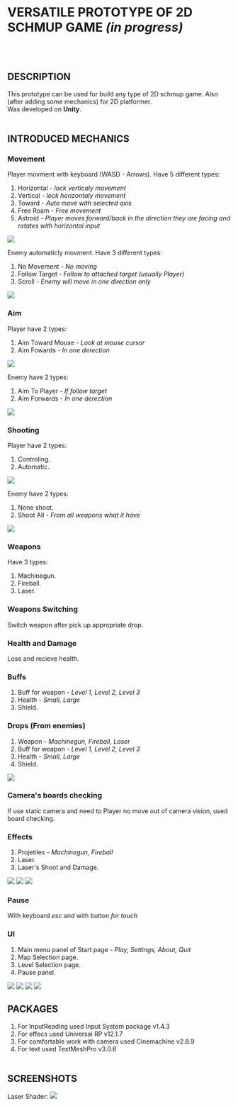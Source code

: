 # **VERSATILE PROTOTYPE OF 2D SCHMUP GAME** *(in progress)*
<br><br>

## **DESCRIPTION**


This prototype can be used for build any type of 2D schmup game. Also (after adding some mechanics) for 2D platformer.<br>
Was developed on **Unity**.
<br><br>

## **INTRODUCED MECHANICS**
### **Movement**
Player movment with keyboard (WASD - Arrows). Have 5 different types:  
1. Horizontal - *lock verticaly movement*
2. Vertical - *lock horizontaly movement*
3. Toward - *Auto move with selected axis*
4. Free Roam - *Free movement*
5. Astroid - *Player moves forward/back in the direction they are facing and rotates with horizontal input*

![](https://github.com/shakur-farit/Schmup-Prototype/blob/shakur-farit-addScreenshots/Screenshots/MovePlayer.jpg)

Enemy automaticly movment. Have 3 different types: 
1. No Movement - *No moving*
2. Follow Target - *Follow to attached target (usually Player)*
3. Scroll - *Enemy will move in one direction only*

![](https://github.com/shakur-farit/Schmup-Prototype/blob/shakur-farit-addScreenshots/Screenshots/MoveEn.png)

### **Aim**
Player have 2 types:
1. Aim Toward Mouse - *Look at mouse cursor*
2. Aim Fowards - *In one derection*

![](https://github.com/shakur-farit/Schmup-Prototype/blob/shakur-farit-addScreenshots/Screenshots/AimPlayer.jpg)

Enemy have 2 types:
1. Aim To Player - *If follow target*
2. Aim Forwards - *In one derection*

![](https://github.com/shakur-farit/Schmup-Prototype/blob/shakur-farit-addScreenshots/Screenshots/AimEnem.jpg)

### **Shooting**
Player have 2 types: 
1. Controling.
2. Automatic.

![](https://github.com/shakur-farit/Schmup-Prototype/blob/shakur-farit-addScreenshots/Screenshots/ShootPlayer.jpg)
   
Enemy have 2 types:
1. None shoot.
2. Shoot All - *From all weapons what it have*

![](https://github.com/shakur-farit/Schmup-Prototype/blob/shakur-farit-addScreenshots/Screenshots/ShootEnemy.jpg)

### **Weapons**
Have 3 types:
1. Machinegun. 
2. Fireball.
3. Laser.

### **Weapons Switching**
Switch weapon after pick up appropriate drop.

### **Health and Damage**
Lose and recieve health.

### **Buffs**
1. Buff for weapon - *Level 1, Level 2, Level 3*
2. Health - *Small, Large*
3. Shield.

### **Drops (From enemies)**
1. Weapon - *Machinegun, Fireball, Laser*
2. Buff for weapon - *Level 1, Level 2, Level 3*
3. Health - *Small, Large*
4. Shield.

![](https://github.com/shakur-farit/Schmup-Prototype/blob/shakur-farit-addScreenshots/Screenshots/Drop.jpg)

### **Camera's boards checking**
If use static camera and need to Player no move out of camera vision, used board checking.

### **Effects**
1. Projetiles - *Machinegun, Fireball*
2. Laser.
3. Laser's Shoot and Damage.

![](https://github.com/shakur-farit/Schmup-Prototype/blob/shakur-farit-addScreenshots/Screenshots/Machinegun.jpg)
![](https://github.com/shakur-farit/Schmup-Prototype/blob/shakur-farit-addScreenshots/Screenshots/fireball.jpg)
![](https://github.com/shakur-farit/Schmup-Prototype/blob/shakur-farit-addScreenshots/Screenshots/Laser.jpg)

### **Pause**
With keyboard *esc* and with button *for touch*

### **UI**
1. Main menu panel of Start page - *Play, Settings, About, Quit*
2. Map Selection page.
3. Level Selection page.
4. Pause panel.

![](https://github.com/shakur-farit/Schmup-Prototype/blob/shakur-farit-addScreenshots/Screenshots/MainMenu.jpg)
![](https://github.com/shakur-farit/Schmup-Prototype/blob/shakur-farit-addScreenshots/Screenshots/Map%20selection.jpg)
![](https://github.com/shakur-farit/Schmup-Prototype/blob/shakur-farit-addScreenshots/Screenshots/Level%20selection.jpg)
![](https://github.com/shakur-farit/Schmup-Prototype/blob/shakur-farit-addScreenshots/Screenshots/pause.jpg)

## **PACKAGES**
1. For InputReading used Input System package v1.4.3
2. For effecs used Universal RP v12.1.7
3. For comfortable work with camera used Cinemachine v2.8.9
4. For text used TextMeshPro v3.0.6
<br><br>

## **SCREENSHOTS**

Laser Shader:
![](https://github.com/shakur-farit/Schmup-Prototype/blob/shakur-farit-addScreenshots/Screenshots/Laser%20shader.jpg)
